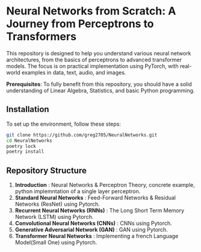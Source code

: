 # Neural Networks from Scratch: A Journey from Perceptrons to Transformers

This repository is designed to help you understand various neural network architectures, from the basics of perceptrons to advanced transformer models. The focus is on practical implementation using PyTorch, with real-world examples in data, text, audio, and images.

**Prerequisites**: To fully benefit from this repository, you should have a solid understanding of Linear Algebra, Statistics, and basic Python programming.

## Installation

To set up the environment, follow these steps:

```bash
git clone https://github.com/greg2705/NeuralNetworks.git
cd NeuralNetworks
poetry lock
poetry install
```

## Repository Structure 

1. **Introduction** : Neural Networks & Perceptron Theory, concrete example, python implemntation of a single layer perceptron.
2. **Standard Neural Networks** : Feed-Forward Networks & Residual Networks (ResNet) using Pytorch.
3. **Recurrent Neural Networks (RNNs)** : The Long Short Term Memory Network (LSTM) using Pytorch.
4. **Convolutional Neural Networks (CNNs)** : CNNs using Pytorch.
5. **Generative Adversarial Network (GAN)** : GAN using Pytorch.
6. **Transformer Neural Networks** : Implementing a french Language Model(Small One) using Pytorch.

